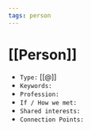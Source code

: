 ```yaml
---
tags: person
---
```


# [[Person]]

- `Type:` [[@]]
- `Keywords:`
- `Profession:`
- `If / How we met:`
- `Shared interests:`
- `Connection Points:`